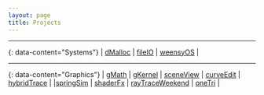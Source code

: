 ```yaml
---
layout: page
title: Projects
---
```





---
{: data-content="Systems"}
| <a href="https://github.com/eqdiag/brownCS1310/tree/main/cs300-s23-projects/dmalloc">dMalloc</a> | 
 <a href="https://github.com/eqdiag/brownCS1310/tree/main/cs300-s23-projects/fileio">fileIO</a> | 
 <a href="https://github.com/eqdiag/brownCS1310/tree/main/cs300-s23-projects/weensyos">weensyOS</a> | 

---
{: data-content="Graphics"}
| <a href="https://github.com/eqdiag/gMath">gMath</a> | 
 <a href="https://github.com/eqdiag/gKernel">gKernel</a> |
 <a href="https://github.com/eqdiag/sceneView">sceneView</a>   |
 <a href="https://github.com/eqdiag/curveEdit">curveEdit</a>   | 
 <a href="https://github.com/eqdiag/hybridTrace">hybridTrace</a> |
 |<a href="https://github.com/eqdiag/springSim">springSim</a> | 
 <a href="https://github.com/eqdiag/shaderFx">shaderFx</a> |
 <a href="https://github.com/eqdiag/rayTraceWeekend">rayTraceWeekend</a> | 
 <a href="https://github.com/eqdiag/oneTri">oneTri</a> | 





